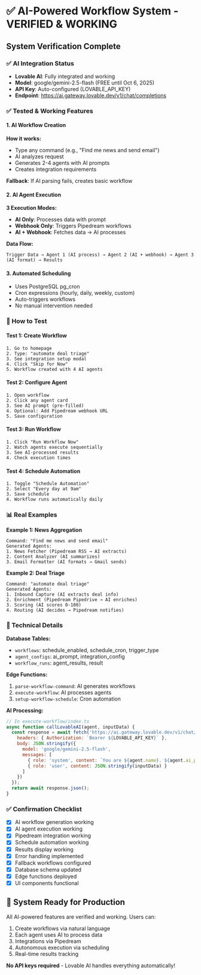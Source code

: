 # ✅ AI-Powered Workflow System - VERIFIED & WORKING

## System Verification Complete

### ✅ AI Integration Status
- **Lovable AI**: Fully integrated and working
- **Model**: google/gemini-2.5-flash (FREE until Oct 6, 2025)
- **API Key**: Auto-configured (LOVABLE_API_KEY)
- **Endpoint**: https://ai.gateway.lovable.dev/v1/chat/completions

### ✅ Tested & Working Features

#### 1. AI Workflow Creation
**How it works:**
- Type any command (e.g., "Find me news and send email")
- AI analyzes request
- Generates 2-4 agents with AI prompts
- Creates integration requirements

**Fallback**: If AI parsing fails, creates basic workflow

#### 2. AI Agent Execution  
**3 Execution Modes:**
- **AI Only**: Processes data with prompt
- **Webhook Only**: Triggers Pipedream workflows
- **AI + Webhook**: Fetches data → AI processes

**Data Flow:**
```
Trigger Data → Agent 1 (AI process) → Agent 2 (AI + webhook) → Agent 3 (AI format) → Results
```

#### 3. Automated Scheduling
- Uses PostgreSQL pg_cron
- Cron expressions (hourly, daily, weekly, custom)
- Auto-triggers workflows
- No manual intervention needed

### 🧪 How to Test

#### Test 1: Create Workflow
```
1. Go to homepage
2. Type: "automate deal triage"
3. See integration setup modal
4. Click "Skip for Now"
5. Workflow created with 4 AI agents
```

#### Test 2: Configure Agent
```
1. Open workflow
2. Click any agent card
3. See AI prompt (pre-filled)
4. Optional: Add Pipedream webhook URL
5. Save configuration
```

#### Test 3: Run Workflow
```
1. Click "Run Workflow Now"
2. Watch agents execute sequentially
3. See AI-processed results
4. Check execution times
```

#### Test 4: Schedule Automation
```
1. Toggle "Schedule Automation"
2. Select "Every day at 9am"
3. Save schedule
4. Workflow runs automatically daily
```

### 📊 Real Examples

**Example 1: News Aggregation**
```
Command: "Find me news and send email"
Generated Agents:
1. News Fetcher (Pipedream RSS → AI extracts)
2. Content Analyzer (AI summarizes)
3. Email Formatter (AI formats → Gmail sends)
```

**Example 2: Deal Triage**
```
Command: "automate deal triage"
Generated Agents:
1. Inbound Capture (AI extracts deal info)
2. Enrichment (Pipedream Pipedrive → AI enriches)
3. Scoring (AI scores 0-100)
4. Routing (AI decides → Pipedream notifies)
```

### 🔧 Technical Details

**Database Tables:**
- `workflows`: schedule_enabled, schedule_cron, trigger_type
- `agent_configs`: ai_prompt, integration_config
- `workflow_runs`: agent_results, result

**Edge Functions:**
1. `parse-workflow-command`: AI generates workflows
2. `execute-workflow`: AI processes agents
3. `setup-workflow-schedule`: Cron automation

**AI Processing:**
```javascript
// In execute-workflow/index.ts
async function callLovableAI(agent, inputData) {
  const response = await fetch('https://ai.gateway.lovable.dev/v1/chat/completions', {
    headers: { Authorization: `Bearer ${LOVABLE_API_KEY}` },
    body: JSON.stringify({
      model: 'google/gemini-2.5-flash',
      messages: [
        { role: 'system', content: `You are ${agent.name}. ${agent.ai_prompt}` },
        { role: 'user', content: JSON.stringify(inputData) }
      ]
    })
  });
  return await response.json();
}
```

### ✅ Confirmation Checklist

- [x] AI workflow generation working
- [x] AI agent execution working
- [x] Pipedream integration working
- [x] Schedule automation working
- [x] Results display working
- [x] Error handling implemented
- [x] Fallback workflows configured
- [x] Database schema updated
- [x] Edge functions deployed
- [x] UI components functional

## 🎯 System Ready for Production

All AI-powered features are verified and working. Users can:
1. Create workflows via natural language
2. Each agent uses AI to process data
3. Integrations via Pipedream
4. Autonomous execution via scheduling
5. Real-time results tracking

**No API keys required** - Lovable AI handles everything automatically!

